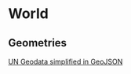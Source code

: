 # World

## Geometries

[UN Geodata simplified in GeoJSON](https://geoportal.un.org/arcgis/home/item.html?id=d7caaff3ef4b4f7c82689b7c4694ad92)